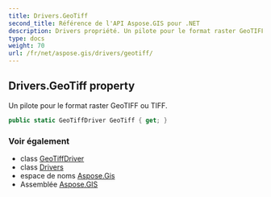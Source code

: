 ```yaml
---
title: Drivers.GeoTiff
second_title: Référence de l'API Aspose.GIS pour .NET
description: Drivers propriété. Un pilote pour le format raster GeoTIFF ou TIFF.
type: docs
weight: 70
url: /fr/net/aspose.gis/drivers/geotiff/
---
```

## Drivers.GeoTiff property

Un pilote pour le format raster GeoTIFF ou TIFF.

```csharp
public static GeoTiffDriver GeoTiff { get; }
```

### Voir également

* class [GeoTiffDriver](../../../aspose.gis.formats.geotiff/geotiffdriver/)
* class [Drivers](../)
* espace de noms [Aspose.Gis](../../drivers/)
* Assemblée [Aspose.GIS](../../../)


